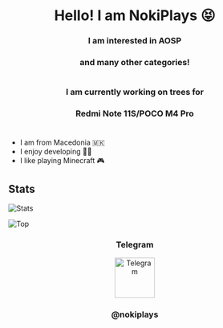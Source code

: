 <h1 align="center">Hello! I am NokiPlays 😝</h1>
<h3 align="center">I am interested in AOSP</h3>
<h3 align="center">and many other categories!</h1>
<h1 align="center"></h1>
<h3 align="center">I am currently working on trees for</h3>
<h3 align="center">Redmi Note 11S/POCO M4 Pro</h1>
<h1 align="center"></h1>

- I am from Macedonia 🇲🇰
- I enjoy developing 👨‍💻
- I like playing Minecraft 🎮


## Stats

![Stats](https://github-readme-stats.vercel.app/api?username=nokidevz&show_icons=true&theme=onedark&count_private=true)

![Top](https://github-readme-stats.vercel.app/api/top-langs/?username=nokidevz&layout=compact&theme=onedark&count_private=true)

<h3 align="center">Telegram</h3>

<div align="center" href="https://t.me/nokiplays" target="_blank">
  <img src="https://upload.wikimedia.org/wikipedia/commons/thumb/8/83/Telegram_2019_Logo.svg/2048px-Telegram_2019_Logo.svg.png" width="80" height="80" alt="Telegram"/>
</div>
<h3 align="center">@nokiplays</h3>

